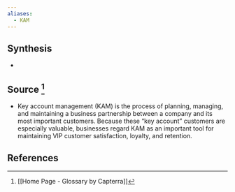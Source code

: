 ```yaml
---
aliases:
  - KAM
---
```

## Synthesis
- 
## Source [^1]
- Key account management (KAM) is the process of planning, managing, and maintaining a business partnership between a company and its most important customers. Because these “key account” customers are especially valuable, businesses regard KAM as an important tool for maintaining VIP customer satisfaction, loyalty, and retention.
## References

[^1]: [[Home Page - Glossary by Capterra]]